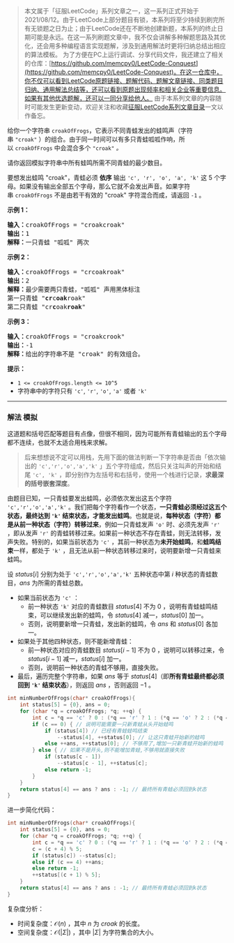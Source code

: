 > 本文属于「征服LeetCode」系列文章之一，这一系列正式开始于2021/08/12。由于LeetCode上部分题目有锁，本系列将至少持续到刷完所有无锁题之日为止；由于LeetCode还在不断地创建新题，本系列的终止日期可能是永远。在这一系列刷题文章中，我不仅会讲解多种解题思路及其优化，还会用多种编程语言实现题解，涉及到通用解法时更将归纳总结出相应的算法模板。
> <b></b>
> 为了方便在PC上运行调试、分享代码文件，我还建立了相关的仓库：[https://github.com/memcpy0/LeetCode-Conquest](https://github.com/memcpy0/LeetCode-Conquest)。在这一仓库中，你不仅可以看到LeetCode原题链接、题解代码、题解文章链接、同类题目归纳、通用解法总结等，还可以看到原题出现频率和相关企业等重要信息。如果有其他优选题解，还可以一同分享给他人。
> <b></b>
> 由于本系列文章的内容随时可能发生更新变动，欢迎关注和收藏[征服LeetCode系列文章目录](https://memcpy0.blog.csdn.net/article/details/119656559)一文以作备忘。

给你一个字符串 `croakOfFrogs`，它表示不同青蛙发出的蛙鸣声（字符串 `"croak"` ）的组合。由于同一时间可以有多只青蛙呱呱作响，所以 `croakOfFrogs` 中会混合多个 `"croak"` _。_

请你返回模拟字符串中所有蛙鸣所需不同青蛙的最少数目。

要想发出蛙鸣 "croak"，青蛙必须 **依序** 输出 `'c', 'r', 'o', 'a', 'k'` 这 5 个字母。如果没有输出全部五个字母，那么它就不会发出声音。如果字符串 `croakOfFrogs` 不是由若干有效的 "croak" 字符混合而成，请返回 `-1` 。

<p><strong>示例 1：</strong></p>
<pre><strong>输入：</strong>croakOfFrogs = "croakcroak"
<strong>输出：</strong>1 
<strong>解释：</strong>一只青蛙 "呱呱" 两次
</pre>
<p><strong>示例 2：</strong></p><pre><strong>输入：</strong>croakOfFrogs = "crcoakroak"
<strong>输出：</strong>2 
<strong>解释：</strong>最少需要两只青蛙，"呱呱" 声用黑体标注
第一只青蛙 "<strong>cr</strong>c<strong>oak</strong>roak"
第二只青蛙 "cr<strong>c</strong>oak<strong>roak</strong>"
</pre>
<p><strong>示例 3：</strong></p><pre><strong>输入：</strong>croakOfFrogs = "croakcrook"
<strong>输出：</strong>-1
<strong>解释：</strong>给出的字符串不是 "croak" 的有效组合。
</pre>

**提示：**
- `1 <= croakOfFrogs.length <= 10^5`
- 字符串中的字符只有 `'c'`, `'r'`, `'o'`, `'a'` 或者 `'k'`

---
### 解法 模拟
这道题和括号匹配等题目有点像，但很不相同，因为可能所有青蛙输出的五个字母都不连续，也就不太适合用栈来求解。
> 后来想想说不定可以用栈，先用下面的做法判断一下字符串是否由「依次输出的 `'c','r','o','a','k'` 」五个字符组成，然后只关注叫声的开始和结尾 `'c', 'k'` ，即分别作为左括号和右括号，使用一个栈进行记录，**求最深的括号嵌套深度**。

由题目已知，一只青蛙要发出蛙鸣，必须依次发出这五个字符 `'c','r','o','a','k'` 。我们把每个字符看作一个状态，**一只青蛙必须经过这五个状态，最终达到 `'k'` 结束状态，才能发出蛙鸣**。也就是说，**每种状态（字符）都是从前一种状态（字符）转移过来**，例如一只青蛙发声 `'o'` 时、必须先发声 `'r'` ，即从发声 `'r'` 的青蛙转移过来。如果前一种状态不存在青蛙，则无法转移，发声失败。特别的，如果当前状态为 `'c'` ，其前一种状态为**未开始蛙鸣**，和**蛙鸣结束**一样，都处于 `'k'` ，且无法从前一种状态转移过来时，说明要新增一只青蛙来蛙鸣。

设 $status[i]$ 分别为处于 `'c','r','o','a','k'` 五种状态中第 $i$ 种状态的青蛙数目，$ans$ 为所需的青蛙总数。
- 如果当前状态为 `'c'` ：
	- 前一种状态 `'k'` 对应的青蛙数目 $status[4]$ 不为 $0$ ，说明有青蛙蛙鸣结束，可以继续发出新的蛙鸣，令 $status[4]$ 减一，$status[0]$ 加一。
	- 否则，说明要新增一只青蛙，发出新的蛙鸣，令 $ans$ 和 $status[0]$ 各加一。
- 如果处于其他四种状态，则不能新增青蛙：
	- 前一种状态对应的青蛙数目 $status[i - 1]$ 不为 $0$ ，说明可以转移过来，令 $status[i - 1]$ 减一，$status[i]$ 加一。
	- 否则，说明前一种状态的青蛙不够用，直接失败。
- 最后，遍历完整个字符串，如果 $ans$ 等于 $status[4]$（即**所有青蛙最终都必须回到 `'k'` 结束状态**），则返回 $ans$ ，否则返回 $-1$ 。

```c
int minNumberOfFrogs(char* croakOfFrogs){
    int status[5] = {0}, ans = 0;
    for (char *q = croakOfFrogs; *q; ++q) {
        int c = *q == 'c' ? 0 : (*q == 'r' ? 1 : (*q == 'o' ? 2 : (*q == 'a' ? 3 : 4)));
        if (c == 0) { // 说明可能需要一只新青蛙从头开始蛙鸣
            if (status[4]) // 已经有青蛙蛙鸣结束
                --status[4], ++status[0]; // 让这只青蛙开始新的蛙鸣
            else ++ans, ++status[0]; // 不够用了,增加一只新青蛙开始新的蛙鸣
        } else { // 如果不是开头,则不能增加青蛙,不够用就直接失败
            if (status[c - 1])
                --status[c - 1], ++status[c]; 
            else return -1;
        }
    }
    return status[4] == ans ? ans : -1; // 最终所有青蛙必须回到k状态
}
```
进一步简化代码：
```c
int minNumberOfFrogs(char* croakOfFrogs){
    int status[5] = {0}, ans = 0;
    for (char *q = croakOfFrogs; *q; ++q) {
        int c = *q == 'c' ? 0 : (*q == 'r' ? 1 : (*q == 'o' ? 2 : (*q == 'a' ? 3 : 4)));
        c = (c + 4) % 5;
        if (status[c]) --status[c];
        else if (c == 4) ++ans;
        else return -1;
        ++status[(c + 1) % 5];
    }
    return status[4] == ans ? ans : -1; // 最终所有青蛙必须回到k状态
}
```
复杂度分析：
- 时间复杂度：$\mathcal{O}(n)$ ，其中 $n$ 为 $croak$ 的长度。
- 空间复杂度：$\mathcal{O}(|\Sigma|)$ ，其中 $|\Sigma|$  为字符集合的大小。